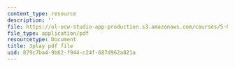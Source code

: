 ```yaml
---
content_type: resource
description: ''
file: https://ol-ocw-studio-app-production.s3.amazonaws.com/courses/5-07sc-biological-chemistry-i-fall-2013/879c7ba49b62f944c24f687d962a821a_sBYrp3zssWE.pdf
file_type: application/pdf
resourcetype: Document
title: 3play pdf file
uid: 879c7ba4-9b62-f944-c24f-687d962a821a
---
```

